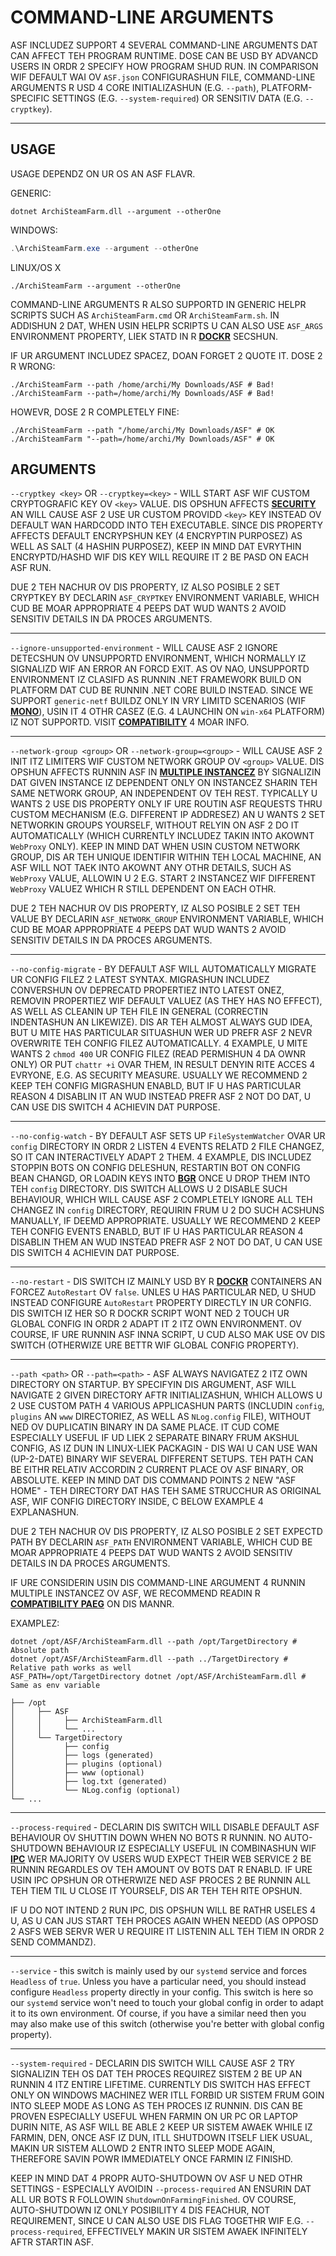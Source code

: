 # COMMAND-LINE ARGUMENTS

ASF INCLUDEZ SUPPORT 4 SEVERAL COMMAND-LINE ARGUMENTS DAT CAN AFFECT TEH PROGRAM RUNTIME. DOSE CAN BE USD BY ADVANCD USERS IN ORDR 2 SPECIFY HOW PROGRAM SHUD RUN. IN COMPARISON WIF DEFAULT WAI OV `ASF.json` CONFIGURASHUN FILE, COMMAND-LINE ARGUMENTS R USD 4 CORE INITIALIZASHUN (E.G. `--path`), PLATFORM-SPECIFIC SETTINGS (E.G. `--system-required`) OR SENSITIV DATA (E.G. `--cryptkey`).

---

## USAGE

USAGE DEPENDZ ON UR OS AN ASF FLAVR.

GENERIC:

```shell
dotnet ArchiSteamFarm.dll --argument --otherOne
```

WINDOWS:

```powershell
.\ArchiSteamFarm.exe --argument --otherOne
```

LINUX/OS X

```shell
./ArchiSteamFarm --argument --otherOne
```

COMMAND-LINE ARGUMENTS R ALSO SUPPORTD IN GENERIC HELPR SCRIPTS SUCH AS `ArchiSteamFarm.cmd` OR `ArchiSteamFarm.sh`. IN ADDISHUN 2 DAT, WHEN USIN HELPR SCRIPTS U CAN ALSO USE `ASF_ARGS` ENVIRONMENT PROPERTY, LIEK STATD IN R **[DOCKR](https://github.com/JustArchiNET/ArchiSteamFarm/wiki/Docker-lol-US#command-line-arguments)** SECSHUN.

IF UR ARGUMENT INCLUDEZ SPACEZ, DOAN FORGET 2 QUOTE IT. DOSE 2 R WRONG:

```shell
./ArchiSteamFarm --path /home/archi/My Downloads/ASF # Bad!
./ArchiSteamFarm --path=/home/archi/My Downloads/ASF # Bad!
```

HOWEVR, DOSE 2 R COMPLETELY FINE:

```shell
./ArchiSteamFarm --path "/home/archi/My Downloads/ASF" # OK
./ArchiSteamFarm "--path=/home/archi/My Downloads/ASF" # OK
```

## ARGUMENTS

`--cryptkey <key>` OR `--cryptkey=<key>` - WILL START ASF WIF CUSTOM CRYPTOGRAFIC KEY OV `<key>` VALUE. DIS OPSHUN AFFECTS **[SECURITY](https://github.com/JustArchiNET/ArchiSteamFarm/wiki/Security-lol-US)** AN WILL CAUSE ASF 2 USE UR CUSTOM PROVIDD `<key>` KEY INSTEAD OV DEFAULT WAN HARDCODD INTO TEH EXECUTABLE. SINCE DIS PROPERTY AFFECTS DEFAULT ENCRYPSHUN KEY (4 ENCRYPTIN PURPOSEZ) AS WELL AS SALT (4 HASHIN PURPOSEZ), KEEP IN MIND DAT EVRYTHIN ENCRYPTD/HASHD WIF DIS KEY WILL REQUIRE IT 2 BE PASD ON EACH ASF RUN.

DUE 2 TEH NACHUR OV DIS PROPERTY, IZ ALSO POSIBLE 2 SET CRYPTKEY BY DECLARIN `ASF_CRYPTKEY` ENVIRONMENT VARIABLE, WHICH CUD BE MOAR APPROPRIATE 4 PEEPS DAT WUD WANTS 2 AVOID SENSITIV DETAILS IN DA PROCES ARGUMENTS.

---

`--ignore-unsupported-environment` - WILL CAUSE ASF 2 IGNORE DETECSHUN OV UNSUPPORTD ENVIRONMENT, WHICH NORMALLY IZ SIGNALIZD WIF AN ERROR AN FORCD EXIT. AS OV NAO, UNSUPPORTD ENVIRONMENT IZ CLASIFD AS RUNNIN .NET FRAMEWORK BUILD ON PLATFORM DAT CUD BE RUNNIN .NET CORE BUILD INSTEAD. SINCE WE SUPPORT `generic-netf` BUILDZ ONLY IN VRY LIMITD SCENARIOS (WIF **[MONO](https://www.mono-project.com)**), USIN IT 4 OTHR CASEZ (E.G. 4 LAUNCHIN ON `win-x64` PLATFORM) IZ NOT SUPPORTD. VISIT **[COMPATIBILITY](https://github.com/JustArchiNET/ArchiSteamFarm/wiki/Compatibility-lol-US)** 4 MOAR INFO.

---

`--network-group <group>` OR `--network-group=<group>` - WILL CAUSE ASF 2 INIT ITZ LIMITERS WIF CUSTOM NETWORK GROUP OV `<group>` VALUE. DIS OPSHUN AFFECTS RUNNIN ASF IN **[MULTIPLE INSTANCEZ](https://github.com/JustArchiNET/ArchiSteamFarm/wiki/Compatibility-lol-US#multiple-instancez)** BY SIGNALIZIN DAT GIVEN INSTANCE IZ DEPENDENT ONLY ON INSTANCEZ SHARIN TEH SAME NETWORK GROUP, AN INDEPENDENT OV TEH REST. TYPICALLY U WANTS 2 USE DIS PROPERTY ONLY IF URE ROUTIN ASF REQUESTS THRU CUSTOM MECHANISM (E.G. DIFFERENT IP ADDRESEZ) AN U WANTS 2 SET NETWORKIN GROUPS YOURSELF, WITHOUT RELYIN ON ASF 2 DO IT AUTOMATICALLY (WHICH CURRENTLY INCLUDEZ TAKIN INTO AKOWNT `WebProxy` ONLY). KEEP IN MIND DAT WHEN USIN CUSTOM NETWORK GROUP, DIS AR TEH UNIQUE IDENTIFIR WITHIN TEH LOCAL MACHINE, AN ASF WILL NOT TAEK INTO AKOWNT ANY OTHR DETAILS, SUCH AS `WebProxy` VALUE, ALLOWIN U 2 E.G. START 2 INSTANCEZ WIF DIFFERENT `WebProxy` VALUEZ WHICH R STILL DEPENDENT ON EACH OTHR.

DUE 2 TEH NACHUR OV DIS PROPERTY, IZ ALSO POSIBLE 2 SET TEH VALUE BY DECLARIN `ASF_NETWORK_GROUP` ENVIRONMENT VARIABLE, WHICH CUD BE MOAR APPROPRIATE 4 PEEPS DAT WUD WANTS 2 AVOID SENSITIV DETAILS IN DA PROCES ARGUMENTS.

---

`--no-config-migrate` - BY DEFAULT ASF WILL AUTOMATICALLY MIGRATE UR CONFIG FILEZ 2 LATEST SYNTAX. MIGRASHUN INCLUDEZ CONVERSHUN OV DEPRECATD PROPERTIEZ INTO LATEST ONEZ, REMOVIN PROPERTIEZ WIF DEFAULT VALUEZ (AS THEY HAS NO EFFECT), AS WELL AS CLEANIN UP TEH FILE IN GENERAL (CORRECTIN INDENTASHUN AN LIKEWIZE). DIS AR TEH ALMOST ALWAYS GUD IDEA, BUT U MITE HAS PARTICULAR SITUASHUN WER UD PREFR ASF 2 NEVR OVERWRITE TEH CONFIG FILEZ AUTOMATICALLY. 4 EXAMPLE, U MITE WANTS 2 `chmod 400` UR CONFIG FILEZ (READ PERMISHUN 4 DA OWNR ONLY) OR PUT `chattr +i` OVAR THEM, IN RESULT DENYIN RITE ACCES 4 EVRYONE, E.G. AS SECURITY MEASURE. USUALLY WE RECOMMEND 2 KEEP TEH CONFIG MIGRASHUN ENABLD, BUT IF U HAS PARTICULAR REASON 4 DISABLIN IT AN WUD INSTEAD PREFR ASF 2 NOT DO DAT, U CAN USE DIS SWITCH 4 ACHIEVIN DAT PURPOSE.

---

`--no-config-watch` - BY DEFAULT ASF SETS UP `FileSystemWatcher` OVAR UR `config` DIRECTORY IN ORDR 2 LISTEN 4 EVENTS RELATD 2 FILE CHANGEZ, SO IT CAN INTERACTIVELY ADAPT 2 THEM. 4 EXAMPLE, DIS INCLUDEZ STOPPIN BOTS ON CONFIG DELESHUN, RESTARTIN BOT ON CONFIG BEAN CHANGD, OR LOADIN KEYS INTO **[BGR](https://github.com/JustArchiNET/ArchiSteamFarm/wiki/Background-games-redeemer-lol-US)** ONCE U DROP THEM INTO TEH `config` DIRECTORY. DIS SWITCH ALLOWS U 2 DISABLE SUCH BEHAVIOUR, WHICH WILL CAUSE ASF 2 COMPLETELY IGNORE ALL TEH CHANGEZ IN `config` DIRECTORY, REQUIRIN FRUM U 2 DO SUCH ACSHUNS MANUALLY, IF DEEMD APPROPRIATE. USUALLY WE RECOMMEND 2 KEEP TEH CONFIG EVENTS ENABLD, BUT IF U HAS PARTICULAR REASON 4 DISABLIN THEM AN WUD INSTEAD PREFR ASF 2 NOT DO DAT, U CAN USE DIS SWITCH 4 ACHIEVIN DAT PURPOSE.

---

`--no-restart` - DIS SWITCH IZ MAINLY USD BY R **[DOCKR](https://github.com/JustArchiNET/ArchiSteamFarm/wiki/Docker-lol-US)** CONTAINERS AN FORCEZ `AutoRestart` OV `false`. UNLES U HAS PARTICULAR NED, U SHUD INSTEAD CONFIGURE `AutoRestart` PROPERTY DIRECTLY IN UR CONFIG. DIS SWITCH IZ HER SO R DOCKR SCRIPT WONT NED 2 TOUCH UR GLOBAL CONFIG IN ORDR 2 ADAPT IT 2 ITZ OWN ENVIRONMENT. OV COURSE, IF URE RUNNIN ASF INNA SCRIPT, U CUD ALSO MAK USE OV DIS SWITCH (OTHERWIZE URE BETTR WIF GLOBAL CONFIG PROPERTY).

---

`--path <path>` OR `--path=<path>` - ASF ALWAYS NAVIGATEZ 2 ITZ OWN DIRECTORY ON STARTUP. BY SPECIFYIN DIS ARGUMENT, ASF WILL NAVIGATE 2 GIVEN DIRECTORY AFTR INITIALIZASHUN, WHICH ALLOWS U 2 USE CUSTOM PATH 4 VARIOUS APPLICASHUN PARTS (INCLUDIN `config`, `plugins` AN `www` DIRECTORIEZ, AS WELL AS `NLog.config` FILE), WITHOUT NED OV DUPLICATIN BINARY IN DA SAME PLACE. IT CUD COME ESPECIALLY USEFUL IF UD LIEK 2 SEPARATE BINARY FRUM AKSHUL CONFIG, AS IZ DUN IN LINUX-LIEK PACKAGIN - DIS WAI U CAN USE WAN (UP-2-DATE) BINARY WIF SEVERAL DIFFERENT SETUPS. TEH PATH CAN BE EITHR RELATIV ACCORDIN 2 CURRENT PLACE OV ASF BINARY, OR ABSOLUTE. KEEP IN MIND DAT DIS COMMAND POINTS 2 NEW "ASF HOME" - TEH DIRECTORY DAT HAS TEH SAME STRUCCHUR AS ORIGINAL ASF, WIF CONFIG DIRECTORY INSIDE, C BELOW EXAMPLE 4 EXPLANASHUN.

DUE 2 TEH NACHUR OV DIS PROPERTY, IZ ALSO POSIBLE 2 SET EXPECTD PATH BY DECLARIN `ASF_PATH` ENVIRONMENT VARIABLE, WHICH CUD BE MOAR APPROPRIATE 4 PEEPS DAT WUD WANTS 2 AVOID SENSITIV DETAILS IN DA PROCES ARGUMENTS.

IF URE CONSIDERIN USIN DIS COMMAND-LINE ARGUMENT 4 RUNNIN MULTIPLE INSTANCEZ OV ASF, WE RECOMMEND READIN R **[COMPATIBILITY PAEG](https://github.com/JustArchiNET/ArchiSteamFarm/wiki/Compatibility-lol-US#multiple-instancez)** ON DIS MANNR.

EXAMPLEZ:

```shell
dotnet /opt/ASF/ArchiSteamFarm.dll --path /opt/TargetDirectory # Absolute path
dotnet /opt/ASF/ArchiSteamFarm.dll --path ../TargetDirectory # Relative path works as well
ASF_PATH=/opt/TargetDirectory dotnet /opt/ASF/ArchiSteamFarm.dll # Same as env variable
```

```text
├── /opt
│     ├── ASF
│     │     ├── ArchiSteamFarm.dll
│     │     └── ...
│     └── TargetDirectory
│           ├── config
│           ├── logs (generated)
│           ├── plugins (optional)
│           ├── www (optional)
│           ├── log.txt (generated)
│           └── NLog.config (optional)
└── ...
```

---

`--process-required` - DECLARIN DIS SWITCH WILL DISABLE DEFAULT ASF BEHAVIOUR OV SHUTTIN DOWN WHEN NO BOTS R RUNNIN. NO AUTO-SHUTDOWN BEHAVIOUR IZ ESPECIALLY USEFUL IN COMBINASHUN WIF **[IPC](https://github.com/JustArchiNET/ArchiSteamFarm/wiki/IPC-lol-US)** WER MAJORITY OV USERS WUD EXPECT THEIR WEB SERVICE 2 BE RUNNIN REGARDLES OV TEH AMOUNT OV BOTS DAT R ENABLD. IF URE USIN IPC OPSHUN OR OTHERWIZE NED ASF PROCES 2 BE RUNNIN ALL TEH TIEM TIL U CLOSE IT YOURSELF, DIS AR TEH TEH RITE OPSHUN.

IF U DO NOT INTEND 2 RUN IPC, DIS OPSHUN WILL BE RATHR USELES 4 U, AS U CAN JUS START TEH PROCES AGAIN WHEN NEEDD (AS OPPOSD 2 ASFS WEB SERVR WER U REQUIRE IT LISTENIN ALL TEH TIEM IN ORDR 2 SEND COMMANDZ).

---

`--service` - this switch is mainly used by our `systemd` service and forces `Headless` of `true`. Unless you have a particular need, you should instead configure `Headless` property directly in your config. This switch is here so our `systemd` service won't need to touch your global config in order to adapt it to its own environment. Of course, if you have a similar need then you may also make use of this switch (otherwise you're better with global config property).

---

`--system-required` - DECLARIN DIS SWITCH WILL CAUSE ASF 2 TRY SIGNALIZIN TEH OS DAT TEH PROCES REQUIREZ SISTEM 2 BE UP AN RUNNIN 4 ITZ ENTIRE LIFETIME. CURRENTLY DIS SWITCH HAS EFFECT ONLY ON WINDOWS MACHINEZ WER ITLL FORBID UR SISTEM FRUM GOIN INTO SLEEP MODE AS LONG AS TEH PROCES IZ RUNNIN. DIS CAN BE PROVEN ESPECIALLY USEFUL WHEN FARMIN ON UR PC OR LAPTOP DURIN NITE, AS ASF WILL BE ABLE 2 KEEP UR SISTEM AWAEK WHILE IZ FARMIN, DEN, ONCE ASF IZ DUN, ITLL SHUTDOWN ITSELF LIEK USUAL, MAKIN UR SISTEM ALLOWD 2 ENTR INTO SLEEP MODE AGAIN, THEREFORE SAVIN POWR IMMEDIATELY ONCE FARMIN IZ FINISHD.

KEEP IN MIND DAT 4 PROPR AUTO-SHUTDOWN OV ASF U NED OTHR SETTINGS - ESPECIALLY AVOIDIN `--process-required` AN ENSURIN DAT ALL UR BOTS R FOLLOWIN `ShutdownOnFarmingFinished`. OV COURSE, AUTO-SHUTDOWN IZ ONLY POSIBILITY 4 DIS FEACHUR, NOT REQUIREMENT, SINCE U CAN ALSO USE DIS FLAG TOGETHR WIF E.G. `--process-required`, EFFECTIVELY MAKIN UR SISTEM AWAEK INFINITELY AFTR STARTIN ASF.